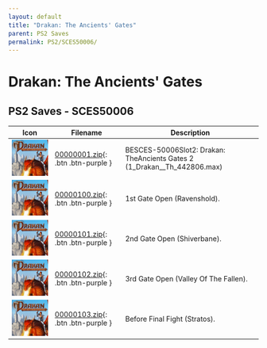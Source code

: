 ```yaml
---
layout: default
title: "Drakan: The Ancients' Gates"
parent: PS2 Saves
permalink: PS2/SCES50006/
---
```

# Drakan: The Ancients' Gates

## PS2 Saves - SCES50006

| Icon | Filename | Description |
|------|----------|-------------|
| ![Drakan: The Ancients' Gates](icon0.png) | [00000001.zip](00000001.zip){: .btn .btn-purple } | BESCES-50006Slot2: Drakan: TheAncients Gates 2 (1_Drakan__Th_442806.max) |
| ![Drakan: The Ancients' Gates](icon0.png) | [00000100.zip](00000100.zip){: .btn .btn-purple } | 1st Gate Open (Ravenshold). |
| ![Drakan: The Ancients' Gates](icon0.png) | [00000101.zip](00000101.zip){: .btn .btn-purple } | 2nd Gate Open (Shiverbane). |
| ![Drakan: The Ancients' Gates](icon0.png) | [00000102.zip](00000102.zip){: .btn .btn-purple } | 3rd Gate Open (Valley Of The Fallen). |
| ![Drakan: The Ancients' Gates](icon0.png) | [00000103.zip](00000103.zip){: .btn .btn-purple } | Before Final Fight (Stratos). |
